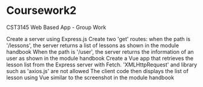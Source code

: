 # Coursework2 

CST3145 Web Based App - Group Work 

Create a server using Express.js
Create two 'get' routes: when the path is '/lessons', the server returns a list of lessons as shown in the module handbook
When the path is '/user', the server returns the information of an user as shown in the module handbook
Create a Vue app that retrieves the lesson list from the Express server with Fetch. 'XMLHttpRequest' and library such as 'axios.js' are not allowed
The client code then displays the list of lesson using Vue similar to the screenshot in the module handbook
